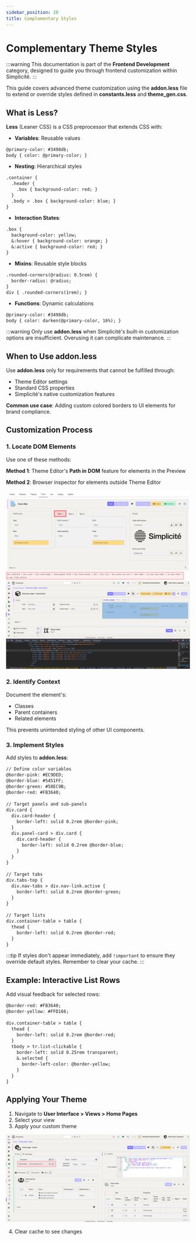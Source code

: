 ```yaml
---
sidebar_position: 20
title: Complementary Styles
---
```


Complementary Theme Styles
==========================

:::warning
This documentation is part of the **Frontend Development** category, designed to guide you through frontend customization within Simplicité.
:::

This guide covers advanced theme customization using the **addon.less** file to extend or override styles defined in **constants.less** and **theme_gen.css**.

## What is Less?

**Less** (Leaner CSS) is a CSS preprocessor that extends CSS with:

- **Variables**: Reusable values
```less
@primary-color: #3498db;
body { color: @primary-color; }
```

- **Nesting**: Hierarchical styles
```less
.container {
  .header {
    .box { background-color: red; }
  }
  .body > .box { background-color: blue; }
}
```

- **Interaction States**:
```less
.box {
  background-color: yellow;
  &:hover { background-color: orange; }
  &:active { background-color: red; }
}
```

- **Mixins**: Reusable style blocks
```less
.rounded-corners(@radius: 0.5rem) {
  border-radius: @radius;
}
div { .rounded-corners(1rem); }
```

- **Functions**: Dynamic calculations
```less
@primary-color: #3498db;
body { color: darken(@primary-color, 16%); }
```

:::warning
Only use **addon.less** when Simplicité's built-in customization options are insufficient. Overusing it can complicate maintenance.
:::

## When to Use addon.less

Use **addon.less** only for requirements that cannot be fulfilled through:
- Theme Editor settings
- Standard CSS properties
- Simplicité's native customization features

**Common use case**: Adding custom colored borders to UI elements for brand compliance.

## Customization Process

### 1. Locate DOM Elements

Use one of these methods:

**Method 1**: Theme Editor's **Path in DOM** feature for elements in the Preview

**Method 2**: Browser inspector for elements outside Theme Editor

![](img/styles/element-focus.png)
![](img/styles/browser-inspector.png)

### 2. Identify Context

Document the element's:
- Classes
- Parent containers
- Related elements

This prevents unintended styling of other UI components.

### 3. Implement Styles

Add styles to **addon.less**:

```less
// Define color variables
@border-pink: #EC9DED;
@border-blue: #5451FF;
@border-green: #58EC9B;
@border-red: #FB3640;

// Target panels and sub-panels
div.card {
  div.card-header {
    border-left: solid 0.2rem @border-pink;
  }
  div.panel-card > div.card {
    div.card-header {
      border-left: solid 0.2rem @border-blue;
    }
  }
}

// Target tabs
div.tabs-top {
  div.nav-tabs > div.nav-link.active {
    border-left: solid 0.2rem @border-green;
  }
}

// Target lists
div.container-table > table {
  thead {
    border-left: solid 0.2rem @border-red;
  }
}
```

:::tip
If styles don't appear immediately, add `!important` to ensure they override default styles. Remember to clear your cache.
:::

## Example: Interactive List Rows

Add visual feedback for selected rows:

```less
@border-red: #FB3640;
@border-yellow: #FFD166;

div.container-table > table {
  thead {
    border-left: solid 0.2rem @border-red;
  }
  tbody > tr.list-clickable {
    border-left: solid 0.25rem transparent;
    &.selected {
      border-left-color: @border-yellow;
    }
  }
}
```

## Applying Your Theme

1. Navigate to **User Interface > Views > Home Pages**
2. Select your view
3. Apply your custom theme

![](img/styles/view-apply-theme.png)

4. Clear cache to see changes